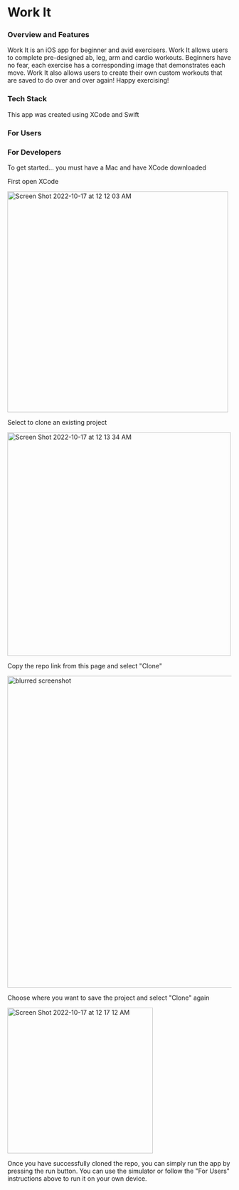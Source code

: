 # Work It 
### Overview and Features 
Work It is an iOS app for beginner and avid exercisers. Work It allows users to complete pre-designed ab, leg, arm and cardio workouts. Beginners have no fear, each exercise has a corresponding image that demonstrates each move. Work It also allows users to create their own custom workouts that are saved to do over and over again! Happy exercising!

### Tech Stack
This app was created using XCode and Swift

### For Users
### For Developers

To get started...
you must have a Mac and have XCode downloaded

First open XCode

<img width="496" alt="Screen Shot 2022-10-17 at 12 12 03 AM" src="https://user-images.githubusercontent.com/78056972/196087803-02ee82c1-2e59-4779-8bf0-bbf180cc3e93.png">

Select to clone an existing project

<img width="502" alt="Screen Shot 2022-10-17 at 12 13 34 AM" src="https://user-images.githubusercontent.com/78056972/196088039-b26f5570-dd66-422c-8cdd-051898daca7d.png">

Copy the repo link from this page and select "Clone"

<img width="700" alt="blurred screenshot" src="https://user-images.githubusercontent.com/78056972/196088928-4b65b199-e8ef-4abe-97ad-69face27e2b0.png">


Choose where you want to save the project and select "Clone" again

<img width="327" alt="Screen Shot 2022-10-17 at 12 17 12 AM" src="https://user-images.githubusercontent.com/78056972/196088687-3d392d0c-cbf3-4e49-b8ee-58ed584a4d07.png">

Once you have successfully cloned the repo,  you can simply run the app by pressing the run button. You can use the simulator or follow the "For Users" instructions above to run it on your own device.
